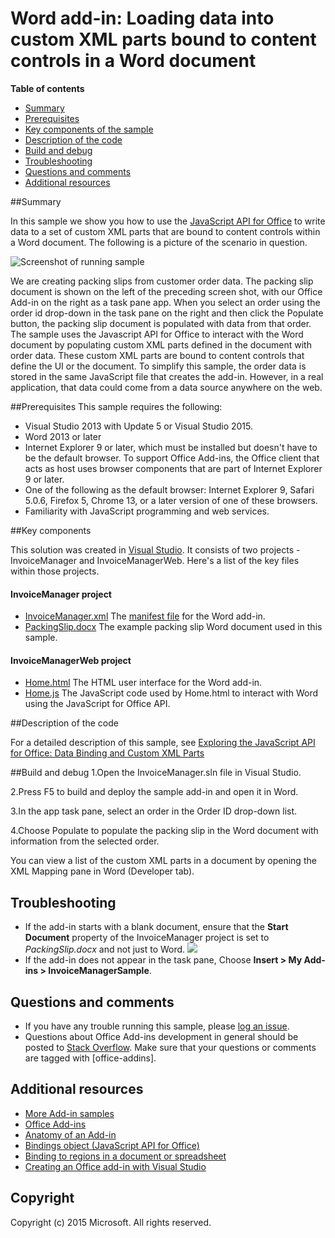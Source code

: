# Word add-in: Loading data into custom XML parts bound to content controls in a Word document

**Table of contents**

* [Summary](#summary)
* [Prerequisites](#prerequisites)
* [Key components of the sample](#components)
* [Description of the code](#codedescription)
* [Build and debug](#build)
* [Troubleshooting](#troubleshooting)
* [Questions and comments](#questions)
* [Additional resources](#additional-resources)

<a name="summary"></a>
##Summary

In this sample we show you how to use the [JavaScript API for Office](https://msdn.microsoft.com/library/b27e70c3-d87d-4d27-85e0-103996273298(v=office.15)) to write data to a set of custom XML parts that are bound to content controls within a Word document. The following is a  picture of the scenario in question.

![Screenshot of running sample](https://cloud.githubusercontent.com/assets/8550529/9298298/4b980684-4461-11e5-8c00-8f86701e55c2.PNG)

We are creating packing slips from customer order data. The packing slip document is shown on the left of the preceding screen shot, with our Office Add-in on the right as a task pane app. When you select an order using the order id drop-down in the task pane on the right and then click the Populate button, the packing slip document is populated with data from that order.  The sample uses the Javascript API for Office to interact with the Word document by populating custom XML parts defined in the document with order data. These custom XML parts are bound to content controls that define the UI or the document. To simplify this sample, the order data is stored in the same JavaScript file that creates the add-in. However, in a real application, that data could come from a data source anywhere on the web.


<a name="prerequisites"></a>
##Prerequisites
This sample requires the following:  

  - Visual Studio 2013 with Update 5 or Visual Studio 2015.  
  - Word 2013 or later
  - Internet Explorer 9 or later, which must be installed but doesn't have to be the default browser. To support Office Add-ins, the Office client that acts as host uses browser components that are part of Internet Explorer 9 or later.
  - One of the following as the default browser: Internet Explorer 9, Safari 5.0.6, Firefox 5, Chrome 13, or a later version of one of these browsers.
  - Familiarity with JavaScript programming and web services.

<a name="components"></a>
##Key components

This solution was created in [Visual Studio](https://msdn.microsoft.com/library/office/fp179827.aspx#Tools_CreatingWithVS). It consists of two projects - InvoiceManager and InvoiceManagerWeb. Here's a list of the key files within those projects. 
#### InvoiceManager project

* [InvoiceManager.xml](https://github.com/OfficeDev/Word-Add-in-JavaScript-InvoiceManager/blob/master/InvoiceManagerSample/InvoiceManagerManifest/InvoiceManager.xml) The [manifest file](https://msdn.microsoft.com/library/office/jj220082.aspx#StartBuildingApps_AnatomyofApp) for the Word add-in.
* [PackingSlip.docx](https://github.com/OfficeDev/Word-Add-in-JavaScript-InvoiceManager/blob/master/InvoiceManagerSample/PackingSlip.docx) The example packing slip Word document used in this sample. 

#### InvoiceManagerWeb project

* [Home.html](https://github.com/OfficeDev/Word-Add-in-JavaScript-InvoiceManager/blob/master/InvoiceManagerSampleWeb/App/Home/Home.html) The HTML user interface for the Word add-in.
* [Home.js](https://github.com/OfficeDev/Word-Add-in-JavaScript-InvoiceManager/blob/master/InvoiceManagerSampleWeb/App/Home/Home.js) The JavaScript code used by Home.html to interact with Word using the JavaScript for Office API. 


<a name="codedescription"></a>
##Description of the code

For a detailed description of this sample, see [Exploring the JavaScript API for Office: Data Binding and Custom XML Parts](https://msdn.microsoft.com/en-us/magazine/dn166930.aspx)

<a name="build"></a>
##Build and debug
1.Open the InvoiceManager.sln file in Visual Studio.


2.Press F5 to build and deploy the sample add-in and open it in Word.


3.In the app task pane, select an order in the Order ID drop-down list.


4.Choose Populate to populate the packing slip in the Word document with information from the selected order.


You can view a list of the custom XML parts in a document by opening the XML Mapping pane in Word (Developer tab).

<a name="troubleshooting"></a>
## Troubleshooting

- If the add-in starts with a blank document, ensure that the **Start Document** property of the InvoiceManager project is set to *PackingSlip.docx* and not just to Word.
![](https://cloud.githubusercontent.com/assets/8550529/9298211/b29908a8-445f-11e5-8887-0b3e6a9c8649.png)
- If the add-in does not appear in the task pane, Choose **Insert > My Add-ins >  InvoiceManagerSample**.

<a name="questions"></a>
## Questions and comments

- If you have any trouble running this sample, please [log an issue](https://github.com/OfficeDev/Word-Add-in-JavaScript-InvoiceManager/issues).
- Questions about Office Add-ins development in general should be posted to [Stack Overflow](http://stackoverflow.com/questions/tagged/office-addins). Make sure that your questions or comments are tagged with [office-addins].


<a name="additional-resources"></a>
## Additional resources ##

- [More Add-in samples](https://github.com/OfficeDev?utf8=%E2%9C%93&query=-Add-in)
- [Office Add-ins](http://msdn.microsoft.com/library/office/jj220060.aspx)
- [Anatomy of an Add-in](https://msdn.microsoft.com/library/office/jj220082.aspx#StartBuildingApps_AnatomyofApp)
- [Bindings object (JavaScript API for Office)](http://msdn.microsoft.com/library/office/apps/fp160966.aspx)
- [Binding to regions in a document or spreadsheet](http://msdn.microsoft.com/library/office/apps/fp123511(v=office.15).aspx)
- [Creating an Office add-in with Visual Studio](https://msdn.microsoft.com/library/office/fp179827.aspx#Tools_CreatingWithVS)


## Copyright
Copyright (c) 2015 Microsoft. All rights reserved.



